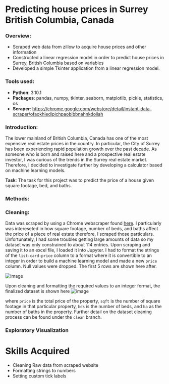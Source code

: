 # Predicting house prices in Surrey British Columbia, Canada
### Overview:
- Scraped web data from zillow to acquire house prices and other information
- Constructed a linear regression model in order to predict house prices in Surrey, British Columbia based on variables
- Developed a simple Tkinter application from a linear regression model.

### Tools used:
- **Python**: 3.10.1
- **Packages**: pandas, numpy, tkinter, seaborn, matplotlib, pickle, statistics, os
- **Scraper**: https://chrome.google.com/webstore/detail/instant-data-scraper/ofaokhiedipichpaobibbnahnkdoiiah

###  Introduction: 
The lower mainland of British Columbia, Canada has one of the most expensive real estate prices in the country. In particular, the City of Surrey has been experiencing rapid population growth over the past decade. As someone who is born and raised here and a prospective real estate investor, I was curious of the trends in the Surrey real estate market. Therefore, I decided to investigate further by developing a calculator based on machine learning models. 

**Task**: The task for this project was to predict the price of a house given square footage, bed, and baths.


### Methods:

### Cleaning:
Data was scraped by using a Chrome webscraper found [here](https://chrome.google.com/webstore/detail/instant-data-scraper/ofaokhiedipichpaobibbnahnkdoiiah). I particularly was intereseted in how square footage, number of beds, and baths affect the price of a piece of real estate therefore, I scraped those particulars. Unfortunately, I had some troubles getting large amounts of data so my dataset was only constrained to about 114 entries. Upon scraping and saving it to an excel file, I loaded it into Jupyter. I had to format the strings of the `list-card-price` column to a format where it is convertible to an integer in order to build a machine learning model and made a new `price` column. Null values were dropped. The first 5 rows are shown here after.

![image](https://user-images.githubusercontent.com/72810148/146697633-d231cce6-ff32-4807-8d2a-0cfe99e5182e.png)

Upon cleaning and formatting the required values to an integer format, the finalized dataset is shown here
![image](https://user-images.githubusercontent.com/72810148/146697866-0044867a-ac11-4490-9977-d0e582e2f52e.png)

where `price` is the total price of the property, `sqft` is the number of square footage in that particular property, `bds` is the number of beds, and `ba` as the number of baths in the property. Further detail on the dataset cleaning process can be found under the `clean` branch.

### Exploratory Visualization

# Skills Acquired
- Cleaning Raw data from scraped website
- Formatting strings to numbers 
- Setting custom tick labels
